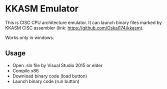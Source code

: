 # KKASM Emulator
This is CISC CPU architecture emulator. It can launch binary files marked by KKASM CISC assembler (link: https://github.com/Oskal174/kkasm).

Works only in windows.

## Usage 
* Open .sln file by Visual Studio 2015 or elder
* Compile x86
* Download binary code (load button)
* Launch binary code (run button)
